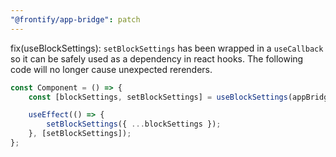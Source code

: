 ```yaml
---
"@frontify/app-bridge": patch
---
```


fix(useBlockSettings): `setBlockSettings` has been wrapped in a `useCallback` so it can be safely used as a dependency in react hooks. The following code will no longer cause unexpected rerenders.

```jsx
const Component = () => {
    const [blockSettings, setBlockSettings] = useBlockSettings(appBridge);

    useEffect(() => {
        setBlockSettings({ ...blockSettings });
    }, [setBlockSettings]);
};
```

